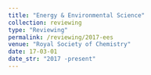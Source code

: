 ```yaml
---
title: "Energy & Environmental Science"
collection: reviewing
type: "Reviewing"
permalink: /reviewing/2017-ees
venue: "Royal Society of Chemistry"
date: 17-03-01
date_str: "2017 -present"
---
```

